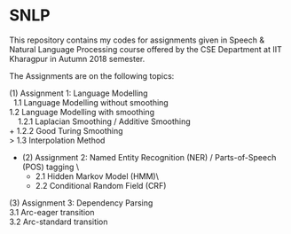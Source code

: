 # SNLP

This repository contains my codes for assignments given in Speech & Natural Language Processing course offered by the CSE Department at IIT Kharagpur in Autumn 2018 semester.

The Assignments are on the following topics:

(1) Assignment 1: Language Modelling \
    &nbsp; 1.1 Language Modelling without smoothing \
    1.2 Language Modelling with smoothing \
    &nbsp; &nbsp;     1.2.1 Laplacian Smoothing / Additive Smoothing \
        + 1.2.2 Good Turing Smoothing \
    > 1.3 Interpolation Method

+ (2) Assignment 2: Named Entity Recognition (NER) / Parts-of-Speech (POS) tagging \
    - 2.1 Hidden Markov Model (HMM)\
    - 2.2 Conditional Random Field (CRF)

(3) Assignment 3: Dependency Parsing\
    3.1 Arc-eager transition\
    3.2 Arc-standard transition
